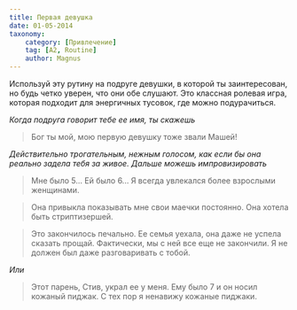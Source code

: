 ```yaml
---
title: Первая девушка
date: 01-05-2014
taxonomy:
    category: [Привлечение]
	tag: [A2, Routine]
	author: Magnus
---
```


Используй эту рутину на подруге девушки, в которой ты заинтересован, но будь четко уверен, что они обе слушают. Это классная ролевая игра, которая подходит для энергичных тусовок, где можно подурачиться. 

*Когда подруга говорит тебе ее имя, ты скажешь*

> Бог ты мой, мою первую девушку тоже звали Машей! 

*Действительно трогательным, нежным голосом, как если бы она реально задела тебя за живое. Дальше можешь импровизировать*

> Мне было 5... Ей было 6... Я всегда увлекался более взрослыми женщинами.

> Она привыкла показывать мне свои маечки постоянно. Она хотела быть стриптизершей.

> Это закончилось печально. Ее семья уехала, она даже не успела сказать прощай. Фактически, мы с ней все еще не закончили. Я не должен был даже разговаривать с тобой.

*Или*

> Этот парень, Стив, украл ее у меня. Ему было 7 и он носил кожаный пиджак. С тех пор я ненавижу кожаные пиджаки.